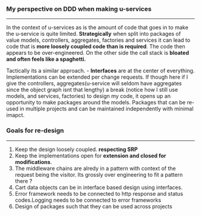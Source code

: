 

### My perspective on DDD when making u-services
----

In the context of u-services as is the amount of code that goes in to make the u-service is quite limited. __Strategically__ when split into packages of value models, controllers, aggregates, factories and services it can lead to code that is __more loosely coupled code than is required__. The code then appears to be over-engineered. On the other side the call stack is __bloated and often feels like a spaghetti.__

Tactically its a similar approach. - __Interfaces__ are at the center of everything. Implementations can be extended per change requests. If though here if I give the controllers, aggregates(u-service will seldom have aggregates since the object graph isnt that lengthy) a break (notice how I still use models, and services, factories) to design my code, it opens up an opportunity to make packages around the models. Packages that can be re-used in multiple projects and can be maintained independently with minimal imapct.

### Goals for re-design 
----

1. Keep the design loosely coupled. __respecting SRP__
2. Keep the implementations open for __extension and closed for modifications__.
3. The middleware chains are alredy in a pattern with  context of the request being the visitor. Its grossly over engineering to fit a pattern there  ?
4. Cart data objects can be in interface based design using interfaces.
5. Error framework needs to be connected to http response and status codes.Logging needs to be connected to error frameworks
6. Design of packages such that they can be used across projects